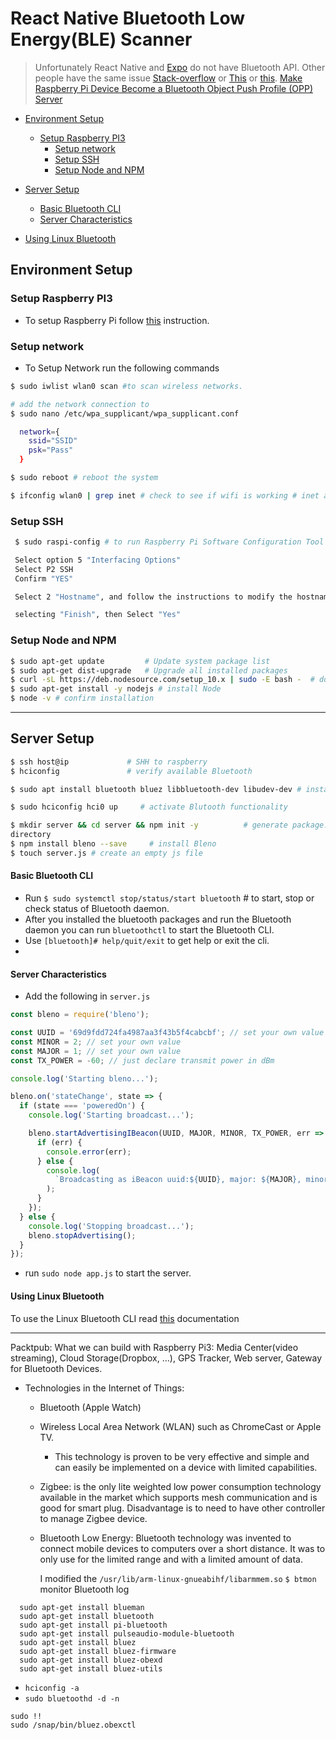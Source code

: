 # React Native Bluetooth Low Energy(BLE) Scanner
> Unfortunately React Native and [Expo](https://expo.canny.io/feature-requests/p/bluetooth-api) do not have Bluetooth API. 
Other people have the same issue [Stack-overflow](https://stackoverflow.com/questions/50603841/bluetooth-application-with-react-native) or [This](#https://stackoverflow.com/questions/41349860/can-react-native-used-to-build-my-bluetooth-apps) or [this](https://thoughtbot.com/blog/cutting-our-blueteeth-on-react-native).
[Make Raspberry Pi Device Become a Bluetooth Object Push Profile (OPP) Server](https://www.instructables.com/id/Make-Raspberry-Pi-device-become-a-Bluetooth-Object/)




- [Environment Setup](#environment-setup)
  - [Setup Raspberry PI3](#setup-raspberry-pi3)
    - [Setup network](#setup-network)
    - [Setup SSH](#setup-ssh)
    - [Setup Node and NPM](#setup-node-and-npm)
- [Server Setup](#server-setup)
  - [Basic Bluetooth CLI](#basic-bluetooth-cli)
  - [Server Characteristics](#server-characteristics)

- [Using Linux Bluetooth](#using-linux-bluetooth)

## Environment Setup

### Setup Raspberry PI3

- To setup Raspberry Pi follow [this](https://www.w3schools.com/nodejs/nodejs_raspberrypi.asp) instruction.

### Setup network

- To Setup Network run the following commands

```bash
$ sudo iwlist wlan0 scan #to scan wireless networks.

# add the network connection to
$ sudo nano /etc/wpa_supplicant/wpa_supplicant.conf

  network={
    ssid="SSID"
    psk="Pass"
  }

$ sudo reboot # reboot the system

$ ifconfig wlan0 | grep inet # check to see if wifi is working # inet addr:192.168.1.21
```

### Setup SSH

```bash
 $ sudo raspi-config # to run Raspberry Pi Software Configuration Tool

 Select option 5 "Interfacing Options"
 Select P2 SSH
 Confirm "YES"

 Select 2 "Hostname", and follow the instructions to modify the hostname.

 selecting "Finish", then Select "Yes"
```

### Setup Node and NPM

```Bash
$ sudo apt-get update         # Update system package list
$ sudo apt-get dist-upgrade   # Upgrade all installed packages
$ curl -sL https://deb.nodesource.com/setup_10.x | sudo -E bash -  # download and install Node.js
$ sudo apt-get install -y nodejs # install Node
$ node -v # confirm installation
```

---

## Server Setup

```bash
$ ssh host@ip             # SHH to raspberry
$ hciconfig               # verify available Bluetooth

$ sudo apt install bluetooth bluez libbluetooth-dev libudev-dev # install blutooth libraries

$ sudo hciconfig hci0 up     # activate Blutooth functionality

$ mkdir server && cd server && npm init -y          # generate package.json in server
directory
$ npm install bleno --save     # install Bleno
$ touch server.js # create an empty js file
```

#### Basic Bluetooth CLI
- Run  `$ sudo systemctl stop/status/start bluetooth` # to start, stop or check status of Bluetooth daemon.
- After you installed the bluetooth packages and run the Bluetooth daemon you can run `bluetoothctl` to start the Bluetooth CLI.
- Use `[bluetooth]# help/quit/exit` to get help or exit the cli.
- 

#### Server Characteristics

- Add the following in `server.js`

```javascript
const bleno = require('bleno');

const UUID = '69d9fdd724fa4987aa3f43b5f4cabcbf'; // set your own value
const MINOR = 2; // set your own value
const MAJOR = 1; // set your own value
const TX_POWER = -60; // just declare transmit power in dBm

console.log('Starting bleno...');

bleno.on('stateChange', state => {
  if (state === 'poweredOn') {
    console.log('Starting broadcast...');

    bleno.startAdvertisingIBeacon(UUID, MAJOR, MINOR, TX_POWER, err => {
      if (err) {
        console.error(err);
      } else {
        console.log(
          `Broadcasting as iBeacon uuid:${UUID}, major: ${MAJOR}, minor: ${MINOR}`
        );
      }
    });
  } else {
    console.log('Stopping broadcast...');
    bleno.stopAdvertising();
  }
});
```

- run `sudo node app.js` to start the server.

#### Using Linux Bluetooth

To use the Linux Bluetooth CLI read [this](https://docs.ubuntu.com/core/en/stacks/bluetooth/bluez/docs/reference/available-commands) documentation



---
Packtpub:
What we can build with Raspberry Pi3: Media Center(video streaming), Cloud Storage(Dropbox, ...), GPS Tracker, Web server, Gateway for Bluetooth Devices.

- Technologies in the Internet of Things:
  - Bluetooth (Apple Watch)
  - Wireless Local Area Network (WLAN) such as ChromeCast or Apple TV.
    - This technology is proven to be very effective and simple and can easily be implemented on a device with limited capabilities.
  - Zigbee: is the only lite weighted low power consumption technology available in the market which supports mesh communication and is good for smart plug. Disadvantage is to need to have other controller to manage Zigbee device. 

  - Bluetooth Low Energy: 
     Bluetooth technology was invented to connect mobile devices to computers over a short distance. It was to only use for the limited range and with a limited amount of data. 

     I modified the `/usr/lib/arm-linux-gnueabihf/libarmmem.so`
     `$ btmon` monitor Bluetooth log

```
  sudo apt-get install blueman 
  sudo apt-get install bluetooth 
  sudo apt-get install pi-bluetooth 
  sudo apt-get install pulseaudio-module-bluetooth 
  sudo apt-get install bluez
  sudo apt-get install bluez-firmware 
  sudo apt-get install bluez-obexd 
  sudo apt-get install bluez-utils
```

- `hciconfig -a`
- `sudo bluetoothd -d -n` 

```
sudo !!
sudo /snap/bin/bluez.obexctl
```